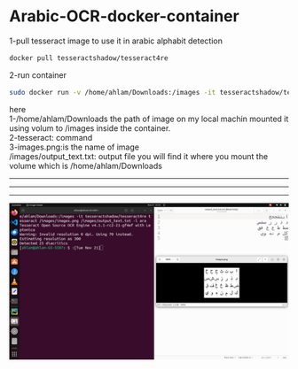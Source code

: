 # Arabic-OCR-docker-container
1-pull tesseract image to use it in arabic alphabit detection
```bash
docker pull tesseractshadow/tesseract4re
```
2-run container
```bash
sudo docker run -v /home/ahlam/Downloads:/images -it tesseractshadow/tesseract4re tesseract /images/images.png /images/output_text.txt -l ara
```
here <br>
1-/home/ahlam/Downloads the path of image on my local machin mounted it using volum to /images  inside the container.<br>
2-tesseract: command <br>
3-images.png:is the name of image <br>
/images/output_text.txt: output file you will find it where you mount the volume which is /home/ahlam/Downloads<br>
***
___
--- 

![Octocat](arabic-ocr.png "output") 

